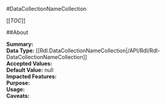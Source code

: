 #DataCollectionNameCollection

[[_TOC_]]

##About

**Summary:**   
**Data Type:** [[Rdl.DataCollectionNameCollection|/API/Rdl/Rdl-DataCollectionNameCollection]]  
**Accepted Values:**   
**Default Value:** null  
**Impacted Features:**   
**Purpose:**   
**Usage:**   
**Caveats:**   

